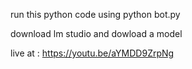 run this python code  using python bot.py

download lm studio and dowload a model 

live at : https://youtu.be/aYMDD9ZrpNg

